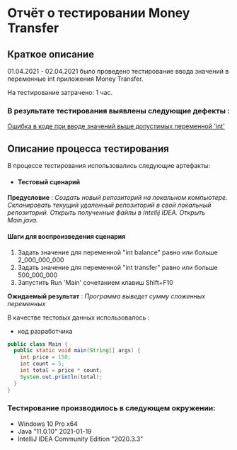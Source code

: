 # Отчёт о тестировании Money Transfer

## Краткое описание

01.04.2021 - 02.04.2021 было проведено  тестирование ввода значений в переменные int приложения Money Transfer.

На тестирование затрачено: 1 час.

### В результате тестирования выявлены следующие дефекты :

[Ошибка в коде при вводе значений выше допустимых переменной 'int'](https://github.com/happyagro/work2.1/issues/1)
## Описание процесса тестирования

В процессе тестирования использовались следующие артефакты:
* #### Тестовый сценарий

**Предусловие** : *Создать новый репозиторий на локальном компьютере. Склонировать текущий удаленный репозиторий в свой локальный репозиторий. Открыть полученные файлы в Intellij IDEA. Открыть Main.java.*

#### Шаги для воспроизведения сценария
1. Задать значение для переменной "int balance" равно или больше 2_000_000_000
1. Задать значение для переменной "int transfer" равно или больше 500_000_000
1. Запустить Run 'Main' сочетанием клавиш Shift+F10

**Ожидаемый результат** : *Программа выведет сумму сложенных переменных*

В качестве тестовых данных использовалось :
* код разработчика
```java
public class Main {
  public static void main(String[] args) {
    int price = 150;
    int count = 5;
    int total = price * count;
    System.out.println(total);
  }
}
```

### Тестирование производилось в следующем окружении:
* Windows 10 Pro x64
* Java "11.0.10" 2021-01-19
* IntelliJ IDEA Community Edition "2020.3.3"
